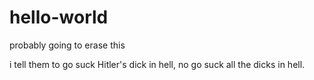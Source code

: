 # hello-world
probably going to erase this

i tell them to go suck Hitler's dick in hell, no go suck all the dicks in hell.
